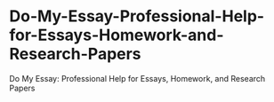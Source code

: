 # Do-My-Essay-Professional-Help-for-Essays-Homework-and-Research-Papers
Do My Essay: Professional Help for Essays, Homework, and Research Papers
